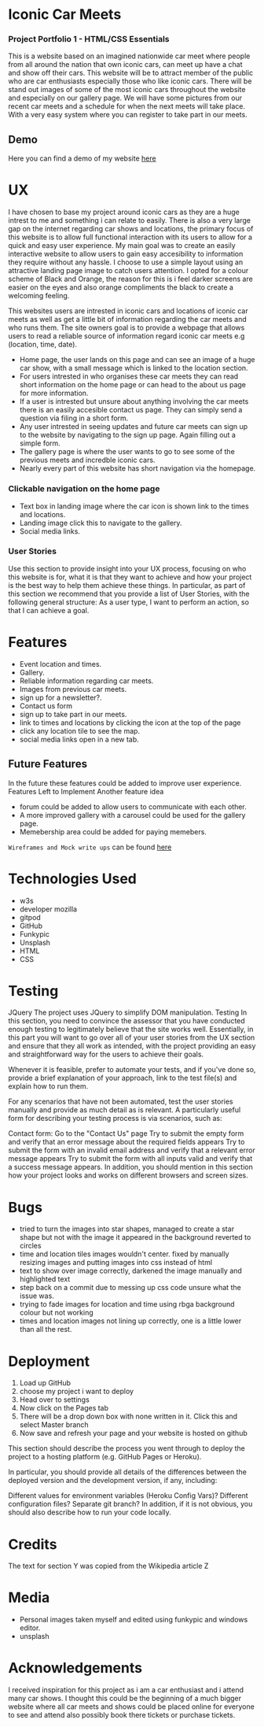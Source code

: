 # Iconic Car Meets

### Project Portfolio 1 - HTML/CSS Essentials

This is a website based on an imagined nationwide car meet where people from all around the nation that own iconic cars, 
can meet up have a chat and show off their cars. This website will be to attract member of the public who are car enthusiasts 
especially those who like iconic cars. There will be stand out images of some of the most iconic cars throughout the website and 
especially on our gallery page. We will have some pictures from our recent car meets and a schedule for when the next meets will take place. 
With a very easy system where you can register to take part in our meets.

## Demo 
Here you can find a demo of my website [here](https://mat2801.github.io/project1-Iconic-Car-Meet/)

# UX
I have chosen to base my project around iconic cars as they are a huge intrest to me and something i can relate to easily. There 
is also a very large gap on the internet regarding car shows and locations, the primary focus of this website is to allow full 
functional interaction with its users to allow for a quick and easy user experience. 
My main goal was to create an easily interactive website to allow users to gain easy accesibility to information they require without
any hassle. I choose to use a simple layout using an attractive landing page image to catch users attention. I opted for a colour scheme
of Black and Orange, the reason for this is i feel darker screens are easier on the eyes and also orange compliments the black to create 
a welcoming feeling. 

This websites users are intrested in iconic cars and locations of iconic car meets as well as get a little bit of information regarding the
car meets and who runs them. The site owners goal is to provide a webpage that allows users to read a reliable source of information regard 
iconic car meets e.g (location, time, date). 

- Home page, the user lands on this page and can see an image of a huge car show, with a small message which is linked to the location section.
- For users intrested in who organises these car meets they can read short information on the home page or can head to the about us page for 
  more information.
- If a user is intrested but unsure about anything involving the car meets there is an easily accesible contact us page. They can simply send 
  a question via filing in a short form. 
- Any user intrested in seeing updates and future car meets can sign up to the website by navigating to the sign up page. Again filling out a
  simple form. 
- The gallery page is where the user wants to go to see some of the previous meets and incredble iconic cars.
- Nearly every part of this website has short navigation via the homepage. 

### Clickable navigation on the home page
- Text box in landing image where the car icon is shown link to the times and locations. 
- Landing image click this to navigate to the gallery.  
- Social media links.

### User Stories
Use this section to provide insight into your UX process, focusing on who this website is for, what it is that they want to achieve and how your project is the best way to help them achieve these things.
In particular, as part of this section we recommend that you provide a list of User Stories, with the following general structure:
As a user type, I want to perform an action, so that I can achieve a goal.

 
# Features
- Event location and times.
- Gallery.
- Reliable information regarding car meets. 
- Images from previous car meets. 
- sign up for a newsletter?.
- Contact us form
- sign up to take part in our meets.
- link to times and locations by clicking the icon at the top of the page 
- click any location tile to see the map.
- social media links open in a new tab.

## Future Features 
In the future these features could be added to improve user experience. 
Features Left to Implement
Another feature idea
- forum could be added to allow users to communicate with each other. 
- A more improved gallery with a carousel could be used for the gallery page. 
- Memebership area could be added for paying memebers.

```Wireframes and Mock write ups``` can be found [here](https://drive.google.com/drive/folders/1uIGPxjE4VvPzef1UZPZA6M2fdmo0NrP8?usp=sharing)

# Technologies Used
- w3s
- developer mozilla
- gitpod
- GitHub
- Funkypic 
- Unsplash
- HTML
- CSS

# Testing

JQuery
The project uses JQuery to simplify DOM manipulation.
Testing
In this section, you need to convince the assessor that you have conducted enough testing to legitimately believe that the site works well. Essentially, in this part you will want to go over all of your user stories from the UX section and ensure that they all work as intended, with the project providing an easy and straightforward way for the users to achieve their goals.

Whenever it is feasible, prefer to automate your tests, and if you've done so, provide a brief explanation of your approach, link to the test file(s) and explain how to run them.

For any scenarios that have not been automated, test the user stories manually and provide as much detail as is relevant. A particularly useful form for describing your testing process is via scenarios, such as:

Contact form:
Go to the "Contact Us" page
Try to submit the empty form and verify that an error message about the required fields appears
Try to submit the form with an invalid email address and verify that a relevant error message appears
Try to submit the form with all inputs valid and verify that a success message appears.
In addition, you should mention in this section how your project looks and works on different browsers and screen sizes.

# Bugs
- tried to turn the images into star shapes, managed to create a star shape but not with the image it appeared in the background
reverted to circles 
- time and location tiles images wouldn't center. fixed by manually resizing images and putting images into css instead of html
- text to show over image correctly, darkened the image manually and highlighted text
- step back on a commit due to messing up css code unsure what the issue was.
- trying to fade images for location and time using rbga background colour but not working
- times and location images not lining up correctly, one is a little lower than all the rest.

# Deployment
1. Load up GitHub
2. choose my project i want to deploy
3. Head over to settings
4. Now click on the Pages tab
5. There will be a drop down box with none written in it. Click this and select Master branch
6. Now save and refresh your page and your website is hosted on github

This section should describe the process you went through to deploy the project to a hosting platform (e.g. GitHub Pages or Heroku).

In particular, you should provide all details of the differences between the deployed version and the development version, if any, including:

Different values for environment variables (Heroku Config Vars)?
Different configuration files?
Separate git branch?
In addition, if it is not obvious, you should also describe how to run your code locally.

# Credits

The text for section Y was copied from the Wikipedia article Z
# Media
- Personal images taken myself and edited using funkypic and windows editor.
- unsplash 
# Acknowledgements
I received inspiration for this project as i am a car enthusiast and i attend many car shows. I thought this could be the beginning of a much 
bigger website where all car meets and shows could be placed online for everyone to see and attend also possibly book there tickets or purchase
tickets. 
